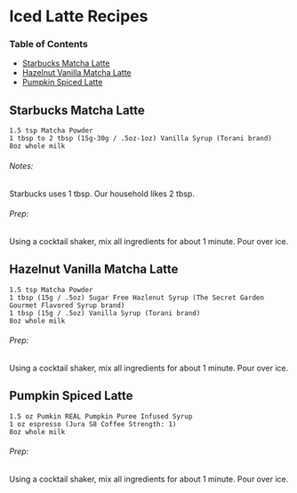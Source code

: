 # Iced Latte Recipes

### Table of Contents
- [Starbucks Matcha Latte](#starbucks-matcha-latte)
- [Hazelnut Vanilla Matcha Latte](#hazelnut-vanilla-matcha-latte)
- [Pumpkin Spiced Latte](#pumpkin-spiced-latte)

## **Starbucks Matcha Latte**

```
1.5 tsp Matcha Powder
1 tbsp to 2 tbsp (15g-30g / .5oz-1oz) Vanilla Syrup (Torani brand)
8oz whole milk
```
###### Notes:
Starbucks uses 1 tbsp.  Our household likes 2 tbsp.

###### Prep:
Using a cocktail shaker, mix all ingredients for about 1 minute.  Pour over ice.

## **Hazelnut Vanilla Matcha Latte**

```
1.5 tsp Matcha Powder
1 tbsp (15g / .5oz) Sugar Free Hazlenut Syrup (The Secret Garden Gourmet Flavored Syrup brand)
1 tbsp (15g / .5oz) Vanilla Syrup (Torani brand)
8oz whole milk
```

###### Prep:
Using a cocktail shaker, mix all ingredients for about 1 minute.  Pour over ice.

## **Pumpkin Spiced Latte**

```
1.5 oz Pumkin REÀL Pumpkin Puree Infused Syrup
1 oz espresso (Jura S8 Coffee Strength: 1)
8oz whole milk
```

###### Prep:
Using a cocktail shaker, mix all ingredients for about 1 minute.  Pour over ice.
